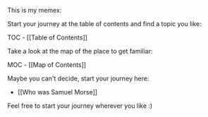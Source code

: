 This is my memex:

Start your journey at the table of contents and find a topic you like:

TOC - [[Table of Contents]]

Take a look at the map of the place to get familiar:

MOC - [[Map of Contents]]

Maybe you can't decide, start your journey here:

- [[Who was Samuel Morse]]


Feel free to start your journey wherever you like :)

